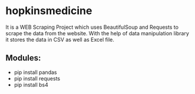 # hopkinsmedicine
It is a WEB Scraping Project which uses BeautifulSoup and Requests to scrape the data from the website. With the help of data manipulation library it stores the data in CSV as well as Excel file.

## Modules:
- pip install pandas
- pip install requests
- pip install bs4

